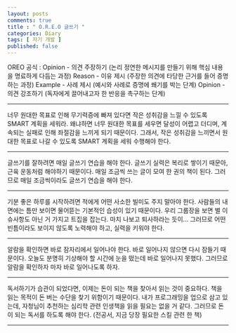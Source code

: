 ```yaml
---
layout: posts
comments: true
title : " O.R.E.O 글쓰기 "
categories: Diary
tags: [ 자기 개발 ]
published: false
---
```


OREO 공식
 : Opinion - 의견 주장하기 (논리 정연한 메시지를 만들기 위해 핵심 내용을 명료하게 다듬는 과정)
   Reason - 이유 제시 (주장한 의견에 타당한 근거를 들어 증명하는 과정)
   Example - 사례 제시 (예시와 사례로 증명에 쐐기를 박는 단계)
   Opinion - 의견 강조하기 (독자에게 끌어내고자 한 반응을 촉구하는 단계)

---

너무 원대한 목표로 인해 무기력증에 빠져 있다면 작은 성취감을 느낄 수 있도록 SMART 계획을 세워라.
왜냐하면 너무 원대한 목표를 세우면 달성이 어렵고 더디며, 계속되는 실패로 인해 좌절감을 느끼게 되기 때문이다.
그래서, 작은 성취감을 느끼면서 원대한 목표로 나갈 수 있도록 SMART 계획을 세워 수행해야 한다.

---

글쓰기를 잘하려면 매일 글쓰기 연습을 해야 한다.
글쓰기 실력은 복리로 쌓이기 때문아, 근육 운동처럼 해야하기 때문이다.
매일 조금씩 쓰는 글이 모여 한 권의 책이 된다.
그러므로 매일 조금씩이라도 글쓰기 연습을 해야 한다.

---

기분 좋은 하루를 시작하려면 적에게 어떤 사소한 빌미도 주지 말아야 한다.
사람들의 내면에는 틈만 보이면 물어뜯는 기본적인 습성이 있기 때문이다.
우리 그룹장을 보면 별 이슈사항도 아닌 거 가지고 트집을 잡는다. 마치 나보고 퇴사하라는 듯이...
그러므로 어떤 빈틈이라도 보이지 않도록 노력해야 하고, 실력을 키워야 한다.

---

알람을 확인하면 바로 잠자리에서 일어나야 한다.
바로 일어나지 않으면 다시 잠들기 때문이다.
오늘도 분명히 기상해야 할 시간에 눈을 떴는데 바로 일어나지 못했다.
그러므로 알람을 확인하자 마자 바로 일어나도록 하자.

---

독서하기가 습관이 되었다면, 이제는 돈이 되는 책을 찾아서 읽는 것이 중요하다.
책을 읽는 목적이 돈 버는 수단을 찾기 위함이기 때문이다.
내가 프로그래밍을 업으로 삼고 있는데, 자청님이 추천하는 심리학 관련 인생책을 읽을 필요는 없을 거 같다.
그러므로 돈이 되는 독서를 하도록 해야 한다. (전공서, 지금 당장 필요한 스킬 관련 한 책)

---
